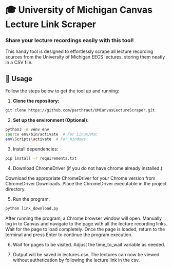 # 🎓 University of Michigan Canvas Lecture Link Scraper
### Share your lecture recordings easily with this tool!

This handy tool is designed to effortlessly scrape all lecture recording sources from the University of Michigan EECS lectures, storing them neatly in a CSV file.

## 🚀 Usage

Follow the steps below to get the tool up and running:

1. **Clone the repository:**

```bash
git clone https://github.com/parthraut/UMCanvasLectureScraper.git
```

2. **Set up the environment (Optional):**

```bash
python3 -m venv env
source env/bin/activate  # For Linux/Mac
env\Scripts\activate  # For Windows
```

3. Install dependencies:

```bash
pip install -r requirements.txt
```

4. Download ChromeDriver (if you do not have chrome already installed.):

Download the appropriate ChromeDriver for your Chrome version from ChromeDriver Downloads. Place the ChromeDriver executable in the project directory.

5. Run the program:

```bash
python link_download.py
```

After running the program, a Chrome browser window will open. Manually log in to Canvas and navigate to the page with all the lecture recording links. Wait for the page to load completely.
Once the page is loaded, return to the terminal and press Enter to continue the program execution.

6. Wait for pages to be visited. Adjust the time_to_wait variable as needed.

7. Output will be saved in lectures.csv. The lectures can now be viewed without authetication by following the lecture link in the csv. 
